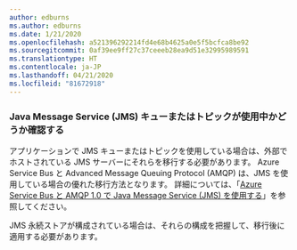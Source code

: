 ```yaml
---
author: edburns
ms.author: edburns
ms.date: 1/21/2020
ms.openlocfilehash: a521396292214fd4e68b4625a0e5f5bcfca8be92
ms.sourcegitcommit: 0af39ee9ff27c37ceeeb28ea9d51e32995989591
ms.translationtype: HT
ms.contentlocale: ja-JP
ms.lasthandoff: 04/21/2020
ms.locfileid: "81672918"
---
```

### <a name="determine-whether-java-message-service-jms-queues-or-topics-are-in-use"></a>Java Message Service (JMS) キューまたはトピックが使用中かどうか確認する

アプリケーションで JMS キューまたはトピックを使用している場合は、外部でホストされている JMS サーバーにそれらを移行する必要があります。 Azure Service Bus と Advanced Message Queuing Protocol (AMQP) は、JMS を使用している場合の優れた移行方法となります。 詳細については、「[Azure Service Bus と AMQP 1.0 で Java Message Service (JMS) を使用する](/azure/service-bus-messaging/service-bus-java-how-to-use-jms-api-amqp)」を参照してください。

JMS 永続ストアが構成されている場合は、それらの構成を把握して、移行後に適用する必要があります。
